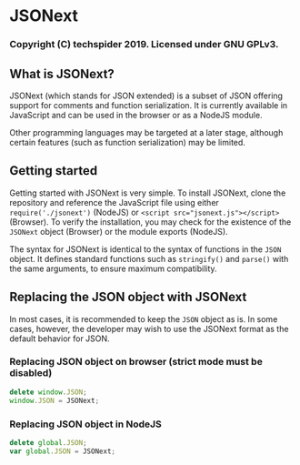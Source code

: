 # JSONext

### Copyright (C) techspider 2019. Licensed under GNU GPLv3.

## What is JSONext?

JSONext (which stands for JSON extended) is a subset of JSON offering support for comments and function serialization. It is currently available in JavaScript and can be used in the browser or as a NodeJS module.

Other programming languages may be targeted at a later stage, although certain features (such as function serialization) may be limited.

## Getting started

Getting started with JSONext is very simple. To install JSONext, clone the repository and reference the JavaScript file using either `require('./jsonext')` (NodeJS) or `<script src="jsonext.js"></script>` (Browser). To verify the installation, you may check for the existence of the `JSONext` object (Browser) or the module exports (NodeJS).

The syntax for JSONext is identical to the syntax of functions in the `JSON` object. It defines standard functions such as `stringify()` and `parse()` with the same arguments, to ensure maximum compatibility.

## Replacing the JSON object with JSONext

In most cases, it is recommended to keep the `JSON` object as is. In some cases, however, the developer may wish to use the JSONext format as the default behavior for JSON.

### Replacing JSON object on browser (strict mode must be disabled)
```js
delete window.JSON;
window.JSON = JSONext;
```

### Replacing JSON object in NodeJS
```js
delete global.JSON;
var global.JSON = JSONext;
```